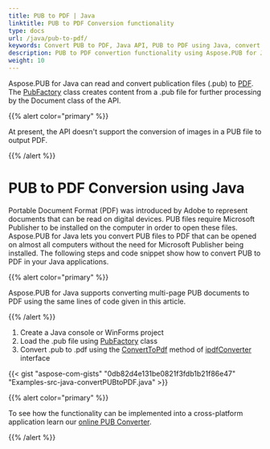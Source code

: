 ```yaml
---
title: PUB to PDF | Java
linktitle: PUB to PDF Conversion functionality
type: docs
url: /java/pub-to-pdf/
keywords: Convert PUB to PDF, Java API, PUB to PDF using Java, convert .pub file
description: PUB to PDF convertion functionality using Aspose.PUB for Java solution is described and demonstrated with the pseudocode in this article.
weight: 10
---
```


Aspose.PUB for Java can read and convert publication files (.pub) to [PDF](https://wiki.fileformat.com/view/pdf/). The [PubFactory](https://reference.aspose.com/pub/java/com.aspose.pub/PubFactory) class creates content from a .pub file for further processing by the Document class of the API.

{{% alert color="primary" %}}

At present, the API doesn't support the conversion of images in a PUB file to output PDF.

{{% /alert %}}
# **PUB to PDF Conversion using Java**
Portable Document Format (PDF) was introduced by Adobe to represent documents that can be read on digital devices. PUB files require Microsoft Publisher to be installed on the computer in order to open these files. Aspose.PUB for Java lets you convert PUB files to PDF that can be opened on almost all computers without the need for Microsoft Publisher being installed. The following steps and code snippet show how to convert PUB to PDF in your Java applications.

{{% alert color="primary" %}}

Aspose.PUB for Java supports converting multi-page PUB documents to PDF using the same lines of code given in this article.

{{% /alert %}}



1. Create a Java console or WinForms project
1. Load the .pub file using [PubFactory](https://reference.aspose.com/pub/java/com.aspose.pub/PubFactory) class
1. Convert .pub to .pdf using the [ConvertToPdf](https://reference.aspose.com/pub/java/com.aspose.pub/IPdfConverter#convertToPdf-com.aspose.pub.Document-java.io.OutputStream-) method of [ipdfConverter](https://reference.aspose.com/pub/java/com.aspose.pub/IPdfConverter) interface

{{< gist "aspose-com-gists" "0db82d4e131be0821f3fdb1b21f86e47" "Examples-src-java-convertPUBtoPDF.java" >}}


{{% alert color="primary" %}} 

To see how the functionality can be implemented into a cross-platform application learn our [online PUB Converter](https://products.aspose.app/pub/conversion). 

{{% /alert %}} 